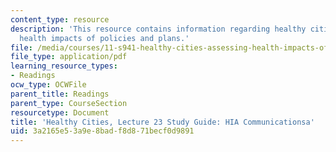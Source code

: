 ```yaml
---
content_type: resource
description: 'This resource contains information regarding healthy cities: Assessing
  health impacts of policies and plans.'
file: /media/courses/11-s941-healthy-cities-assessing-health-impacts-of-policies-and-plans-spring-2016/3a2165e53a9e8badf8d871becf0d9891_MIT11_S941S16_Class23Guide.pdf
file_type: application/pdf
learning_resource_types:
- Readings
ocw_type: OCWFile
parent_title: Readings
parent_type: CourseSection
resourcetype: Document
title: 'Healthy Cities, Lecture 23 Study Guide: HIA Communicationsa'
uid: 3a2165e5-3a9e-8bad-f8d8-71becf0d9891
---
```

